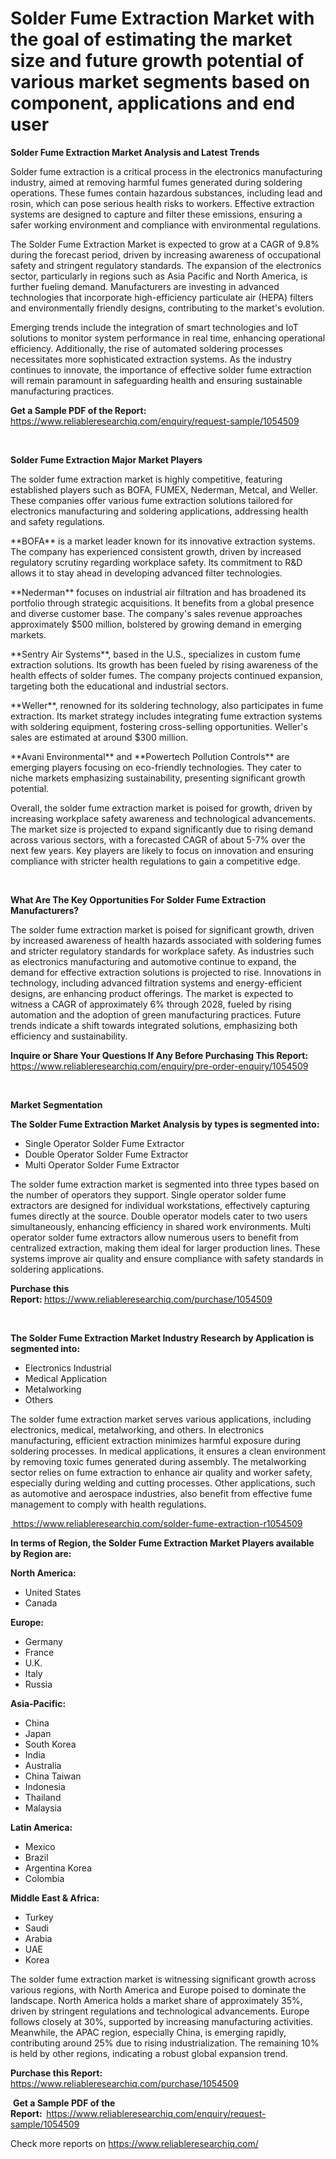 <p><h1>Solder Fume Extraction Market with the goal of estimating the market size and future growth potential of various market segments based on component, applications and end user</h1></p><p><strong>Solder Fume Extraction Market Analysis and Latest Trends</strong></p>
<p><p>Solder fume extraction is a critical process in the electronics manufacturing industry, aimed at removing harmful fumes generated during soldering operations. These fumes contain hazardous substances, including lead and rosin, which can pose serious health risks to workers. Effective extraction systems are designed to capture and filter these emissions, ensuring a safer working environment and compliance with environmental regulations.</p><p>The Solder Fume Extraction Market is expected to grow at a CAGR of 9.8% during the forecast period, driven by increasing awareness of occupational safety and stringent regulatory standards. The expansion of the electronics sector, particularly in regions such as Asia Pacific and North America, is further fueling demand. Manufacturers are investing in advanced technologies that incorporate high-efficiency particulate air (HEPA) filters and environmentally friendly designs, contributing to the market's evolution. </p><p>Emerging trends include the integration of smart technologies and IoT solutions to monitor system performance in real time, enhancing operational efficiency. Additionally, the rise of automated soldering processes necessitates more sophisticated extraction systems. As the industry continues to innovate, the importance of effective solder fume extraction will remain paramount in safeguarding health and ensuring sustainable manufacturing practices.</p></p>
<p><strong>Get a Sample PDF of the Report:&nbsp;</strong> <a href="https://www.reliableresearchiq.com/enquiry/request-sample/1054509?utm_campaign=2200&utm_medium=2&utm_source=Github&utm_content=ia&utm_term=18022025&utm_id=solder-fume-extraction">https://www.reliableresearchiq.com/enquiry/request-sample/1054509</a></p>
<p>&nbsp;</p>
<p><strong>Solder Fume Extraction Major Market Players</strong></p>
<p><p>The solder fume extraction market is highly competitive, featuring established players such as BOFA, FUMEX, Nederman, Metcal, and Weller. These companies offer various fume extraction solutions tailored for electronics manufacturing and soldering applications, addressing health and safety regulations.</p><p>**BOFA** is a market leader known for its innovative extraction systems. The company has experienced consistent growth, driven by increased regulatory scrutiny regarding workplace safety. Its commitment to R&D allows it to stay ahead in developing advanced filter technologies.</p><p>**Nederman** focuses on industrial air filtration and has broadened its portfolio through strategic acquisitions. It benefits from a global presence and diverse customer base. The company's sales revenue approaches approximately $500 million, bolstered by growing demand in emerging markets.</p><p>**Sentry Air Systems**, based in the U.S., specializes in custom fume extraction solutions. Its growth has been fueled by rising awareness of the health effects of solder fumes. The company projects continued expansion, targeting both the educational and industrial sectors.</p><p>**Weller**, renowned for its soldering technology, also participates in fume extraction. Its market strategy includes integrating fume extraction systems with soldering equipment, fostering cross-selling opportunities. Weller's sales are estimated at around $300 million.</p><p>**Avani Environmental** and **Powertech Pollution Controls** are emerging players focusing on eco-friendly technologies. They cater to niche markets emphasizing sustainability, presenting significant growth potential.</p><p>Overall, the solder fume extraction market is poised for growth, driven by increasing workplace safety awareness and technological advancements. The market size is projected to expand significantly due to rising demand across various sectors, with a forecasted CAGR of about 5-7% over the next few years. Key players are likely to focus on innovation and ensuring compliance with stricter health regulations to gain a competitive edge.</p></p>
<p>&nbsp;</p>
<p><strong>What Are The Key Opportunities For Solder Fume Extraction Manufacturers?</strong></p>
<p><p>The solder fume extraction market is poised for significant growth, driven by increased awareness of health hazards associated with soldering fumes and stricter regulatory standards for workplace safety. As industries such as electronics manufacturing and automotive continue to expand, the demand for effective extraction solutions is projected to rise. Innovations in technology, including advanced filtration systems and energy-efficient designs, are enhancing product offerings. The market is expected to witness a CAGR of approximately 6% through 2028, fueled by rising automation and the adoption of green manufacturing practices. Future trends indicate a shift towards integrated solutions, emphasizing both efficiency and sustainability.</p></p>
<p><strong>Inquire or Share Your Questions If Any Before Purchasing This Report:</strong> <a href="https://www.reliableresearchiq.com/enquiry/pre-order-enquiry/1054509?utm_campaign=2200&utm_medium=2&utm_source=Github&utm_content=ia&utm_term=18022025&utm_id=solder-fume-extraction">https://www.reliableresearchiq.com/enquiry/pre-order-enquiry/1054509</a></p>
<p>&nbsp;</p>
<p><strong>Market Segmentation</strong></p>
<p><strong>The Solder Fume Extraction Market Analysis by types is segmented into:</strong></p>
<p><ul><li>Single Operator Solder Fume Extractor</li><li>Double Operator Solder Fume Extractor</li><li>Multi Operator Solder Fume Extractor</li></ul></p>
<p><p>The solder fume extraction market is segmented into three types based on the number of operators they support. Single operator solder fume extractors are designed for individual workstations, effectively capturing fumes directly at the source. Double operator models cater to two users simultaneously, enhancing efficiency in shared work environments. Multi operator solder fume extractors allow numerous users to benefit from centralized extraction, making them ideal for larger production lines. These systems improve air quality and ensure compliance with safety standards in soldering applications.</p></p>
<p><strong>Purchase this Report:&nbsp;</strong><a href="https://www.reliableresearchiq.com/purchase/1054509?utm_campaign=2200&utm_medium=2&utm_source=Github&utm_content=ia&utm_term=18022025&utm_id=solder-fume-extraction">https://www.reliableresearchiq.com/purchase/1054509</a></p>
<p>&nbsp;</p>
<p><strong>The Solder Fume Extraction Market Industry Research by Application is segmented into:</strong></p>
<p><ul><li>Electronics Industrial</li><li>Medical Application</li><li>Metalworking</li><li>Others</li></ul></p>
<p><p>The solder fume extraction market serves various applications, including electronics, medical, metalworking, and others. In electronics manufacturing, efficient extraction minimizes harmful exposure during soldering processes. In medical applications, it ensures a clean environment by removing toxic fumes generated during assembly. The metalworking sector relies on fume extraction to enhance air quality and worker safety, especially during welding and cutting processes. Other applications, such as automotive and aerospace industries, also benefit from effective fume management to comply with health regulations.</p></p>
<p><a href="https://www.reliableresearchiq.com/solder-fume-extraction-r1054509?utm_campaign=2200&utm_medium=2&utm_source=Github&utm_content=ia&utm_term=18022025&utm_id=solder-fume-extraction">&nbsp;https://www.reliableresearchiq.com/solder-fume-extraction-r1054509</a></p>
<p><strong>In terms of Region, the Solder Fume Extraction Market Players available by Region are:</strong></p>
<p>
    <p> <strong> North America: </strong>
        <ul>
            <li>United States</li>
            <li>Canada</li>
        </ul>
        </p> 
    <p> <strong> Europe: </strong>
        <ul>
            <li>Germany</li>
            <li>France</li>
            <li>U.K.</li>
            <li>Italy</li>
            <li>Russia</li>
        </ul>
        </p> 
    <p> <strong> Asia-Pacific: </strong>
        <ul>
            <li>China</li>
            <li>Japan</li>
            <li>South Korea</li>
            <li>India</li>
            <li>Australia</li>
            <li>China Taiwan</li>
            <li>Indonesia</li>
            <li>Thailand</li>
            <li>Malaysia</li>
        </ul>
        </p> 
    <p> <strong> Latin America: </strong>
        <ul>
            <li>Mexico</li>
            <li>Brazil</li>
            <li>Argentina Korea</li>
            <li>Colombia</li>
        </ul>
        </p> 
    <p> <strong> Middle East & Africa: </strong>
        <ul>
            <li>Turkey</li>
            <li>Saudi</li>
            <li>Arabia</li>
            <li>UAE</li>
            <li>Korea</li>
        </ul>
    </p>
    </p>
<p><p>The solder fume extraction market is witnessing significant growth across various regions, with North America and Europe poised to dominate the landscape. North America holds a market share of approximately 35%, driven by stringent regulations and technological advancements. Europe follows closely at 30%, supported by increasing manufacturing activities. Meanwhile, the APAC region, especially China, is emerging rapidly, contributing around 25% due to rising industrialization. The remaining 10% is held by other regions, indicating a robust global expansion trend.</p></p>
<p><strong>Purchase this Report: </strong><a href="https://www.reliableresearchiq.com/purchase/1054509?utm_campaign=2200&utm_medium=2&utm_source=Github&utm_content=ia&utm_term=18022025&utm_id=solder-fume-extraction">https://www.reliableresearchiq.com/purchase/1054509</a></p>
<p>&nbsp;<strong>Get a Sample PDF of the Report:&nbsp;&nbsp;</strong><a href="https://www.reliableresearchiq.com/enquiry/request-sample/1054509?utm_campaign=2200&utm_medium=2&utm_source=Github&utm_content=ia&utm_term=18022025&utm_id=solder-fume-extraction">https://www.reliableresearchiq.com/enquiry/request-sample/1054509</a></p>
<p><strong></strong></p>
<p>Check more reports on <a href="https://www.reliableresearchiq.com/?utm_campaign=2200&utm_medium=2&utm_source=Github&utm_content=ia&utm_term=18022025&utm_id=solder-fume-extraction">https://www.reliableresearchiq.com/</a></p>